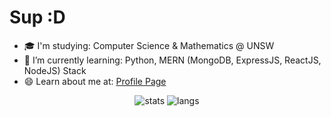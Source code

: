 # Sup :D

- 🎓 I'm studying: Computer Science & Mathematics @ UNSW
- 🌱 I’m currently learning: Python, MERN (MongoDB, ExpressJS, ReactJS, NodeJS) Stack
- 😄 Learn about me at: [Profile Page](https://jeremyle56.github.io/profile-page/) 

<p align="center">
  <img src="https://github-readme-stats.vercel.app/api?username=jeremyle56&show_icons=true&theme=react&hide=issues" alt="stats"/>
  <img src="https://github-readme-stats.vercel.app/api/top-langs/?username=jeremyle56&layout=compact&theme=react" alt="langs"/>
</p>
<!-- ![Jeremy's GitHub stats](https://github-readme-stats.vercel.app/api?username=jeremyle56&show_icons=true&theme=tokyonight) -->

